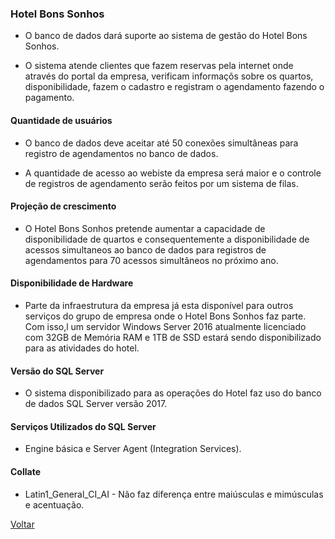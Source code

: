 ### Hotel Bons Sonhos

-   O banco de dados dará suporte ao sistema de gestão do Hotel Bons Sonhos.

-   O sistema atende clientes que fazem reservas pela internet onde através do portal da empresa, verificam informaçõs sobre os quartos, disponibilidade, fazem o cadastro e registram o agendamento fazendo o pagamento.

#### Quantidade de usuários

-   O banco de dados deve aceitar até 50 conexões simultâneas para registro de agendamentos no banco de dados.

-   A quantidade de acesso ao webiste da empresa será maior e o controle de registros de agendamento serão feitos por um sistema de filas.

#### Projeção de crescimento

-   O Hotel Bons Sonhos pretende aumentar a capacidade de disponibilidade de quartos e consequentemente a disponibilidade de acessos simultaneos ao banco de dados para registros de agendamentos para 70 acessos simultâneos no próximo ano.

#### Disponibilidade de Hardware

-   Parte da infraestrutura da empresa já esta disponível para outros serviços do grupo de empresa onde o Hotel Bons Sonhos faz parte. Com isso,l um servidor Windows Server 2016 atualmente licenciado com 32GB de Memória RAM e 1TB de SSD estará sendo disponibilizado para as atividades do hotel.

#### Versão do SQL Server

-   O sistema disponibilizado para as operações do Hotel faz uso do banco de dados SQL Server versão 2017.

#### Serviços Utilizados do SQL Server

-   Engine básica e Server Agent (Integration Services).

#### Collate

-   Latin1_General_CI_AI - Não faz diferença entre maiúsculas e mimúsculas e acentuação.

[Voltar](../README.md)

